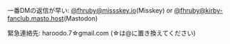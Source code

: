 一番DMの返信が早い: [@fhruby@missskey.io](https://misskey.io/@fhruby)(Misskey) or [@fhruby@kirby-fanclub.masto.host](https://kirby-fanclub.masto.host/@fhruby)(Mastodon)

緊急連絡先: haroodo.7☆gmail.com (☆は@に置き換えてください)
